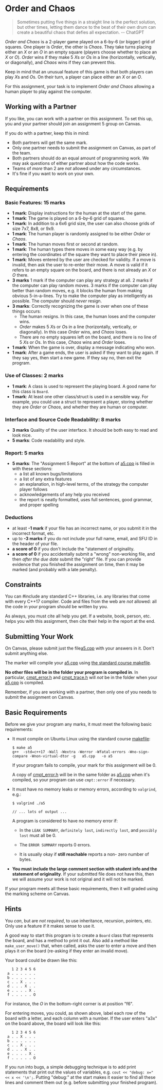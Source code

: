 # Order and Chaos

> Sometimes putting five things in a straight line is the perfect solution, but
> other times, letting them dance to the beat of their own drum can create a
> beautiful chaos that defies all expectation. -- ChatGPT

*Order and Chaos* is a 2-player game played on a 6-by-6 (or bigger) grid of
squares. One player is *Order*, the other is *Chaos*. They take turns placing
either an *X* or an *O* in an empty square (players choose whether to place an
*X* or *O*). *Order* wins if they make 5 *X*s or *O*s in a line (horizontally,
vertically, or diagonally), and *Chaos* wins if they can prevent this.

Keep in mind that an unusual feature of this game is that both players can play
*X*s and *O*s. On their turn, a player can place either an *X* or an *O*.

For this assignment, your task is to implement *Order and Chaos* allowing a
human player to play against the computer.

## Working with a Partner

If you like, you can work with a partner on this assignment. To set this up, you
and your partner should join an assignment 5 group on Canvas.

If you do with a partner, keep this in mind:

- Both partners will get the same mark.
- Only one partner needs to submit the assignment on Canvas, as part of the
  team.
- Both partners should do an equal amount of programming work. We may ask
  questions of either partner about how the code works.
- Teams of *more* than 2 are *not* allowed under any circumstances.
- It's fine if you want to work on your own.


## Requirements

### Basic Features: 15 marks
- **1 mark**: Display instructions for the human at the start of the game.
- **1 mark**: The game is played on a 6-by-6 grid of squares. 
- **1 mark**: In addition to a 6x6 grid size, the user can also choose grids of
  size 7x7, 8x8, or 9x9.
- **1 mark**: The human player is randomly assigned to be either *Order* or
  *Chaos*.
- **1 mark**: The human moves first or second at random.
- **1 mark**: The human types there moves in some easy way (e.g. by entering the
  coordinates of the square they want to place their piece in).
- **1 mark**: Moves entered by the user are checked for validity. If a move is
  invalid, then ask the user to re-enter their move. A move is valid if it
  refers to an empty square on the board, and there is not already an *X* or *O*
  there.
- **3 marks** 1 mark if the computer can play any strategy at all. 2 marks if
  the computer can play random moves. 3 marks if the computer can play better
  than random moves, e.g. it blocks the human from making obvious 5-in-a-lines.
  Try to make the computer play as intelligently as possible. The computer
  should *never* resign.
- **3 marks**: Correctly recognizing the game is over when one of these things
  occurs:
  - The human resigns. In this case, the human loses and the computer wins.
  - *Order* makes 5 *X*s or *O*s in a line (horizontally, vertically, or
    diagonally). In this case *Order* wins, and *Chaos* loses.
  - There are no empty squares left on the board, and there is no line of 5 *X*s
    or *O*s. In this case, *Chaos* wins and *Order* loses.
- **1 mark**: When the game is over, display a message indicating who won.
- **1 mark**: After a game ends, the user is asked if they want to play again.
  If they say yes, then start a new game. If they say no, then exit the program.

### Use of Classes: 2 marks
- **1 mark**: A class is used to represent the playing board. A good name for
  this class is `Board`.
- **1 mark**: At least one other class/struct is used in a sensible way. For
  example, you could use a struct to represent a player, storing whether they
  are *Order* or *Chaos*, and whether they are human or computer.

### Interface and Source Code Readability: 8 marks
- **3 marks** Quality of the user interface. It should be both easy to read
  and look nice. 
- **5 marks**: Code readability and style.

### Report: 5 marks
- **5 marks**: The "Assignment 5 Report" at the bottom of [a5.cpp](a5.cpp) is
  filled in with these sections:
  - a list all known bugs/limitations
  - a list of any extra features
  - an explanation, in high-level terms, of the strategy the computer player
    follows
  - acknowledgements of any help you received
  - the report is neatly formatted, uses full sentences, good grammar, and
    proper spelling

### Deductions

- at least **-1 mark** if your file has an incorrect name, or you submit it in
  the incorrect format, etc.
- up to **-3 marks** if you do not include your full name, email, and SFU ID in
  the header of your file.
- **a score of 0** if you don't include the "statement of originality.
- **a score of 0** if you accidentally submit a "wrong" non-working file, and
  then *after the due date* submit the "right" file. If you can provide evidence
  that you finished the assignment on time, then it may be marked (and probably
  with a late penalty).


## Constraints

You can #include any standard C++ libraries, i.e. any libraries that come with
every C++17 compiler. Code and files from the web are *not* allowed: all the
code in your program should be written by you.

As always, you must cite all help you get. If a website, book, person, etc.
helps you with this assignment, then cite their help in the report at the end.


## Submitting Your Work

On Canvas, please submit just the file[a5.cpp](a5.cpp) with your answers in
it. Don't submit anything else.

The marker will compile your [a5.cpp](a5.cpp) using 
[the standard course makefile](makefile). 

**No other files will be in the folder your program is compiled in**. In
particular, [cmpt_error.h](cmpt_error.h) and [cmpt_trace.h](cmpt_trace.h) will
*not* be in the folder when your [a5.cpp](a5.cpp) is compiled.

Remember, if you are working with a partner, then only one of you needs to
submit the assignment on Canvas.


## Basic Requirements

Before we give your program any marks, it must meet the following basic
requirements:

- It must compile on Ubuntu Linux using the standard course
  [makefile](makefile):
  
  ```
  $ make a5
  g++  -std=c++17 -Wall -Wextra -Werror -Wfatal-errors -Wno-sign-compare -Wnon-virtual-dtor -g   a5.cpp   -o a5
  ```
  
  If your program fails to compile, your mark for this assignment will be 0.

  A copy of [cmpt_error.h](cmpt_error.h) will be in the same folder as
  [a5.cpp](a5.cpp) when it's compiled, so your program can use `cmpt::error`
  if necessary.

- It must have no memory leaks or memory errors, according to `valgrind`,
  e.g.:

  ```
  $ valgrind ./a5
    
  // ... lots of output ... 
  ```

  A program is considered to have no memory error if:

  - In the `LEAK SUMMARY`, `definitely lost`, `indirectly lost`, and `possibly
    lost` must all be 0.

  - The `ERROR SUMMARY` reports 0 errors.

  - It is usually okay if **still reachable** reports a non- zero number of
    bytes.

- **You must include the large comment section with student info and the
  statement of originality**. If your submitted file does not have this, then
  we will assume your work is not original and it will not be marked.
  
If your program meets all these basic requirements, then it will graded using
the marking scheme on Canvas.


## Hints

You *can*, but are *not required*, to use inheritance, recursion, pointers, etc.
Only use a feature if it makes sense to use it.

A good way to start this program is to create a `Board` class that represents
the board, and has a method to print it out. Also add a method like
`make_user_move()` that, when called, asks the user to enter a move and then
plays it on the board (re-asking if they enter an invalid move). 

Your board could be drawn like this:

```
   1 2 3 4 5 6
 a . . . . . .
 b . . . . . .
 c . . X . . .
 d . . . X . .
 e . . . . X .
 f . . . . . O
```

For instance, the *O* in the bottom-right corner is at position "f6". 

For entering moves, you could, as shown above, label each row of the board with
a letter, and each column with a number. If the user enters "a3x" on the board
above, the board will look like this:

```
   1 2 3 4 5 6
 a . . X . . .
 b . . . . . .
 c . . X . . .
 d . . . X . .
 e . . . . X .
 f . . . . . O
```

If you run into bugs, a simple debugging technique is to add print statements
that print out the values of variables, e.g. `cout << "debug: x=" << x <<
'\n';`. Putting "debug:" at the start makes it easier to find all these lines
and comment them out (e.g. before submitting your finished program).
